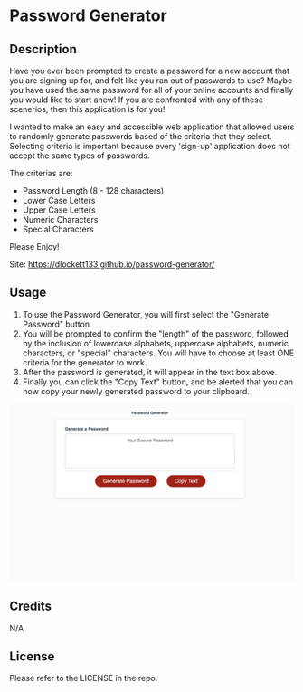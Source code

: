 # Password Generator

## Description

Have you ever been prompted to create a password for a new account that you are signing up for, and felt like you ran out of passwords to use? Maybe you have used the same password for all of your online accounts and finally you would like to start anew! If you are confronted with any of these scenerios, then this application is for you!

I wanted to make an easy and accessible web application that allowed users to randomly generate passwords based of the criteria that they select. Selecting criteria is important because every 'sign-up' application does not accept the same types of passwords.

The criterias are:

- Password Length (8 - 128 characters)
- Lower Case Letters
- Upper Case Letters
- Numeric Characters
- Special Characters

Please Enjoy!

Site: https://dlockett133.github.io/password-generator/

## Usage

1. To use the Password Generator, you will first select the "Generate Password" button
2. You will be prompted to confirm the "length" of the password, followed by the inclusion of lowercase alphabets, uppercase alphabets, numeric characters, or "special" characters. You will have to choose at least ONE criteria for the generator to work.
3. After the password is generated, it will appear in the text box above.
4. Finally you can click the "Copy Text" button, and be alerted that you can now copy your newly generated password to your clipboard.

![A screenshot of my Password Generator App](./assets/images/screenshot.png)

## Credits

N/A

## License

Please refer to the LICENSE in the repo.
